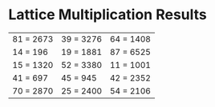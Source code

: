 # Lattice Multiplication Results

|   |   |   |
|---|---|---|
| 81 = 2673 | 39 = 3276 | 64 = 1408 |
| 14 = 196 | 19 = 1881 | 87 = 6525 |
| 15 = 1320 | 52 = 3380 | 11 = 1001 |
| 41 = 697 | 45 = 945 | 42 = 2352 |
| 70 = 2870 | 25 = 2400 | 54 = 2106 |
